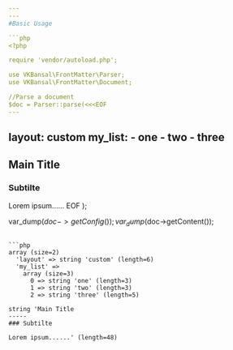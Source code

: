 ```yaml
---
---
#Basic Usage

```php
<?php

require 'vendor/autoload.php';

use VKBansal\FrontMatter\Parser;
use VKBansal\FrontMatter\Document;

//Parse a document
$doc = Parser::parse(<<<EOF
---
```

layout: custom
my_list:
    - one
    - two
    - three
---
Main Title
-----
### Subtilte

Lorem ipsum......
EOF
);

var_dump($doc->getConfig());
var_dump($doc->getContent());
```

```php
array (size=2)
  'layout' => string 'custom' (length=6)
  'my_list' =>
    array (size=3)
      0 => string 'one' (length=3)
      1 => string 'two' (length=3)
      2 => string 'three' (length=5)

string 'Main Title
-----
### Subtilte

Lorem ipsum......' (length=48)
```
